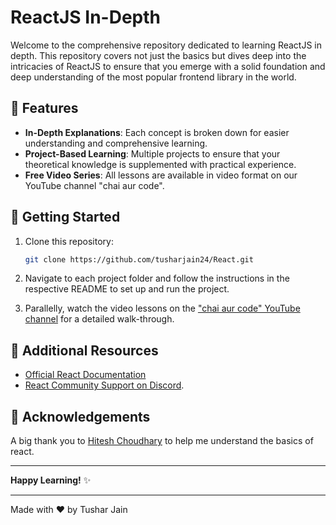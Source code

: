 # ReactJS In-Depth 

Welcome to the comprehensive repository dedicated to learning ReactJS in depth. This repository covers not just the basics but dives deep into the intricacies of ReactJS to ensure that you emerge with a solid foundation and deep understanding of the most popular frontend library in the world.

## 🌟 Features

- **In-Depth Explanations**: Each concept is broken down for easier understanding and comprehensive learning.
- **Project-Based Learning**: Multiple projects to ensure that your theoretical knowledge is supplemented with practical experience.
- **Free Video Series**: All lessons are available in video format on our YouTube channel "chai aur code".

## 🚀 Getting Started

1. Clone this repository:
   ```bash
   git clone https://github.com/tusharjain24/React.git
   ```

2. Navigate to each project folder and follow the instructions in the respective README to set up and run the project.

3. Parallelly, watch the video lessons on the ["chai aur code" YouTube channel](https://www.youtube.com/channel/UCNQ6FEtztATuaVhZKCY28Yw) for a detailed walk-through.


## 📖 Additional Resources

- [Official React Documentation](https://reactjs.org/docs/getting-started.html)
- [React Community Support on Discord](https://hitesh.ai/discord).


## 🙏 Acknowledgements

A big thank you to [Hitesh Choudhary](https://github.com/hiteshchoudhary/) to help me understand the basics of react.

---

**Happy Learning!** ✨

---

Made with ❤️ by Tushar Jain
